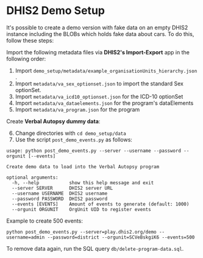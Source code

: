 # DHIS2 Demo Setup

It's possible to create a demo version with fake data on an empty DHIS2 instance including the BLOBs which holds fake data about cars.
To do this, follow these steps:

Import the following metadata files via **DHIS2's Import-Export** app in the following order:

1. Import `demo_setup/metadata/example_organisationUnits_hierarchy.json` .
2. Import `metadata/va_sex_optionset.json`  to import the standard Sex optionSet.
3. Import `metadata/va_icd10_optionset.json` for the ICD-10 optionSet
4. Import `metadata/va_dataelements.json` for the program's dataElements
5. Import `metadata/va_program.json` for the program

Create **Verbal Autopsy dummy data**:

6. Change directories with `cd demo_setup/data`
7. Use the script `post_demo_events.py` as follows:

```
usage: python post_demo_events.py --server --username --password --orgunit [--events]

Create demo data to load into the Verbal Autopsy program

optional arguments:
  -h, --help           show this help message and exit
  --server SERVER      DHIS2 server URL
  --username USERNAME  DHIS2 username
  --password PASSWORD  DHIS2 password
  --events [EVENTS]    Amount of events to generate (default: 1000)
  --orgunit ORGUNIT    OrgUnit UID to register events

```

Example to create 500 events:

```
python post_demo_events.py --server=play.dhis2.org/demo --username=admin --password=district --orgunit=SCVeBskgiK6 --events=500
```

To remove data again, run the SQL query `db/delete-program-data.sql`.

